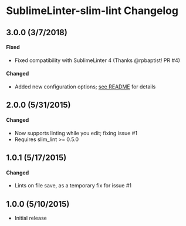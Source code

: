 # SublimeLinter-slim-lint Changelog

## 3.0.0 (3/7/2018)

#### Fixed

* Fixed compatibility with SublimeLinter 4 (Thanks @rpbaptist! PR #4)

#### Changed

* Added new configuration options; [see README](README.md#settings) for details

## 2.0.0 (5/31/2015)

#### Changed

* Now supports linting while you edit; fixing issue #1
* Requires slim_lint >= 0.5.0

## 1.0.1 (5/17/2015)

#### Changed

* Lints on file save, as a temporary fix for issue #1

## 1.0.0 (5/10/2015)

* Initial release

